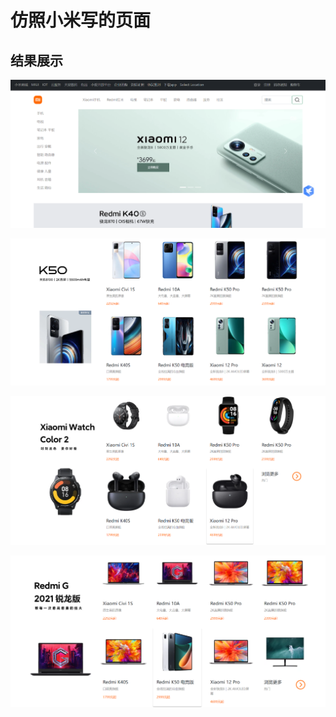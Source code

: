 # 仿照小米写的页面
## 结果展示
![](images/%E7%BB%93%E6%9E%9C1.png)  
  
![](images/结果2.png)

![](images/%E7%BB%93%E6%9E%9C3.png) 

![](images/%E7%BB%93%E6%9E%9C4.png)